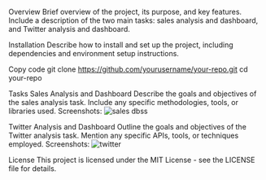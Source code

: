 Overview
Brief overview of the project, its purpose, and key features. Include a description of the two main tasks: sales analysis and dashboard, and Twitter analysis and dashboard.

Installation
Describe how to install and set up the project, including dependencies and environment setup instructions.

Copy code
git clone https://github.com/yourusername/your-repo.git
cd your-repo

Tasks
Sales Analysis and Dashboard
Describe the goals and objectives of the sales analysis task. Include any specific methodologies, tools, or libraries used.
Screenshots:
![sales dbss](https://github.com/user-attachments/assets/3d33d469-2a24-4409-88b1-7d2d3aa0b23c)

Twitter Analysis and Dashboard
Outline the goals and objectives of the Twitter analysis task. Mention any specific APIs, tools, or techniques employed.
Screenshots:
![twitter](https://github.com/user-attachments/assets/fc17d8b6-3a18-41e3-9160-09a006c82488)


License
This project is licensed under the MIT License - see the LICENSE file for details.
